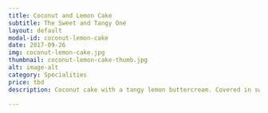 ```yaml
---
title: Coconut and Lemon Cake
subtitle: The Sweet and Tangy One
layout: default
modal-id: coconut-lemon-cake
date: 2017-09-26
img: coconut-lemon-cake.jpg
thumbnail: coconut-lemon-cake-thumb.jpg
alt: image-alt
category: Specialities
price: tbd
description: Coconut cake with a tangy lemon buttercream. Covered in sweet, roasted flaked coconut.

---
```

